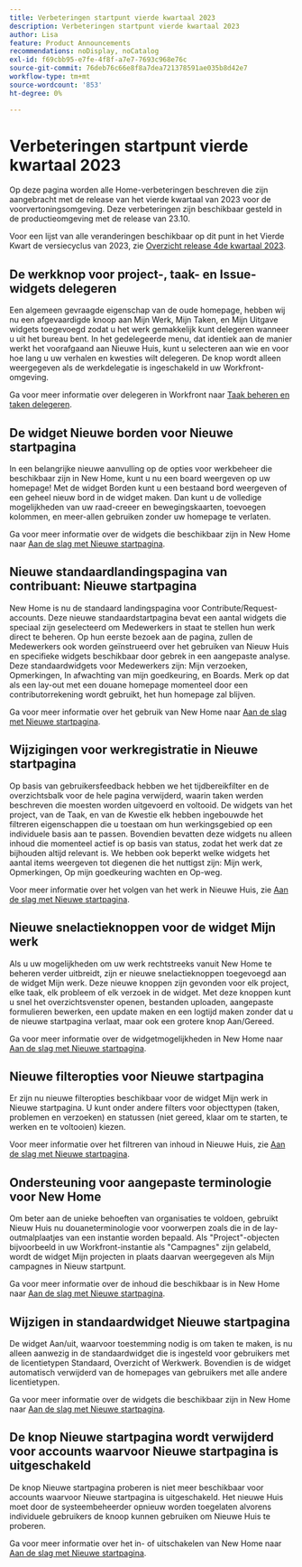 ```yaml
---
title: Verbeteringen startpunt vierde kwartaal 2023
description: Verbeteringen startpunt vierde kwartaal 2023
author: Lisa
feature: Product Announcements
recommendations: noDisplay, noCatalog
exl-id: f69cbb95-e7fe-4f8f-a7e7-7693c968e76c
source-git-commit: 76deb76c66e8f8a7dea721378591ae035b8d42e7
workflow-type: tm+mt
source-wordcount: '853'
ht-degree: 0%

---
```


# Verbeteringen startpunt vierde kwartaal 2023

Op deze pagina worden alle Home-verbeteringen beschreven die zijn aangebracht met de release van het vierde kwartaal van 2023 voor de voorvertoningsomgeving. Deze verbeteringen zijn beschikbaar gesteld in de productieomgeving met de release van 23.10.

Voor een lijst van alle veranderingen beschikbaar op dit punt in het Vierde Kwart de versiecyclus van 2023, zie [Overzicht release 4de kwartaal 2023](/help/quicksilver/product-announcements/product-releases/23-q4-release-activity/23-q4-release-overview.md).

## De werkknop voor project-, taak- en Issue-widgets delegeren

Een algemeen gevraagde eigenschap van de oude homepage, hebben wij nu een afgevaardigde knoop aan Mijn Werk, Mijn Taken, en Mijn Uitgave widgets toegevoegd zodat u het werk gemakkelijk kunt delegeren wanneer u uit het bureau bent. In het gedelegeerde menu, dat identiek aan de manier werkt het voorafgaand aan Nieuwe Huis, kunt u selecteren aan wie en voor hoe lang u uw verhalen en kwesties wilt delegeren. De knop wordt alleen weergegeven als de werkdelegatie is ingeschakeld in uw Workfront-omgeving.

Ga voor meer informatie over delegeren in Workfront naar [Taak beheren en taken delegeren](/help/quicksilver/manage-work/delegate-work/how-to-delegate-work.md).

## De widget Nieuwe borden voor Nieuwe startpagina

In een belangrijke nieuwe aanvulling op de opties voor werkbeheer die beschikbaar zijn in New Home, kunt u nu een board weergeven op uw homepage! Met de widget Borden kunt u een bestaand bord weergeven of een geheel nieuw bord in de widget maken. Dan kunt u de volledige mogelijkheden van uw raad-creeer en bewegingskaarten, toevoegen kolommen, en meer-allen gebruiken zonder uw homepage te verlaten.

Ga voor meer informatie over de widgets die beschikbaar zijn in New Home naar [Aan de slag met Nieuwe startpagina](/help/quicksilver/workfront-basics/using-home/new-home/get-started-with-new-home.md).

## Nieuwe standaardlandingspagina van contribuant: Nieuwe startpagina

New Home is nu de standaard landingspagina voor Contribute/Request-accounts. Deze nieuwe standaardstartpagina bevat een aantal widgets die speciaal zijn geselecteerd om Medewerkers in staat te stellen hun werk direct te beheren. Op hun eerste bezoek aan de pagina, zullen de Medewerkers ook worden geïnstrueerd over het gebruiken van Nieuw Huis en specifieke widgets beschikbaar door gebrek in een aangepaste analyse. Deze standaardwidgets voor Medewerkers zijn: Mijn verzoeken, Opmerkingen, In afwachting van mijn goedkeuring, en Boards. Merk op dat als een lay-out met een douane homepage momenteel door een contributorrekening wordt gebruikt, het hun homepage zal blijven.

Ga voor meer informatie over het gebruik van New Home naar [Aan de slag met Nieuwe startpagina](/help/quicksilver/workfront-basics/using-home/new-home/get-started-with-new-home.md).

## Wijzigingen voor werkregistratie in Nieuwe startpagina

Op basis van gebruikersfeedback hebben we het tijdbereikfilter en de overzichtsbalk voor de hele pagina verwijderd, waarin taken werden beschreven die moesten worden uitgevoerd en voltooid. De widgets van het project, van de Taak, en van de Kwestie elk hebben ingebouwde het filtreren eigenschappen die u toestaan om hun werkingsgebied op een individuele basis aan te passen. Bovendien bevatten deze widgets nu alleen inhoud die momenteel actief is op basis van status, zodat het werk dat ze bijhouden altijd relevant is. We hebben ook beperkt welke widgets het aantal items weergeven tot diegenen die het nuttigst zijn: Mijn werk, Opmerkingen, Op mijn goedkeuring wachten en Op-weg.

Voor meer informatie over het volgen van het werk in Nieuwe Huis, zie [Aan de slag met Nieuwe startpagina](/help/quicksilver/workfront-basics/using-home/new-home/get-started-with-new-home.md).

## Nieuwe snelactieknoppen voor de widget Mijn werk

Als u uw mogelijkheden om uw werk rechtstreeks vanuit New Home te beheren verder uitbreidt, zijn er nieuwe snelactieknoppen toegevoegd aan de widget Mijn werk. Deze nieuwe knoppen zijn gevonden voor elk project, elke taak, elk probleem of elk verzoek in de widget. Met deze knoppen kunt u snel het overzichtsvenster openen, bestanden uploaden, aangepaste formulieren bewerken, een update maken en een logtijd maken zonder dat u de nieuwe startpagina verlaat, maar ook een grotere knop Aan/Gereed.

Ga voor meer informatie over de widgetmogelijkheden in New Home naar [Aan de slag met Nieuwe startpagina](/help/quicksilver/workfront-basics/using-home/new-home/get-started-with-new-home.md).

## Nieuwe filteropties voor Nieuwe startpagina

Er zijn nu nieuwe filteropties beschikbaar voor de widget Mijn werk in Nieuwe startpagina. U kunt onder andere filters voor objecttypen (taken, problemen en verzoeken) en statussen (niet gereed, klaar om te starten, te werken en te voltooien) kiezen.

Voor meer informatie over het filtreren van inhoud in Nieuwe Huis, zie [Aan de slag met Nieuwe startpagina](/help/quicksilver/workfront-basics/using-home/new-home/get-started-with-new-home.md).

## Ondersteuning voor aangepaste terminologie voor New Home

Om beter aan de unieke behoeften van organisaties te voldoen, gebruikt Nieuw Huis nu douaneterminologie voor voorwerpen zoals die in de lay-outmalplaatjes van een instantie worden bepaald. Als &quot;Project&quot;-objecten bijvoorbeeld in uw Workfront-instantie als &quot;Campagnes&quot; zijn gelabeld, wordt de widget Mijn projecten in plaats daarvan weergegeven als Mijn campagnes in Nieuw startpunt.

Ga voor meer informatie over de inhoud die beschikbaar is in New Home naar [Aan de slag met Nieuwe startpagina](/help/quicksilver/workfront-basics/using-home/new-home/get-started-with-new-home.md).

## Wijzigen in standaardwidget Nieuwe startpagina

De widget Aan/uit, waarvoor toestemming nodig is om taken te maken, is nu alleen aanwezig in de standaardwidget die is ingesteld voor gebruikers met de licentietypen Standaard, Overzicht of Werkwerk. Bovendien is de widget automatisch verwijderd van de homepages van gebruikers met alle andere licentietypen.

Ga voor meer informatie over de widgets die beschikbaar zijn in New Home naar [Aan de slag met Nieuwe startpagina](/help/quicksilver/workfront-basics/using-home/new-home/get-started-with-new-home.md).

## De knop Nieuwe startpagina wordt verwijderd voor accounts waarvoor Nieuwe startpagina is uitgeschakeld

De knop Nieuwe startpagina proberen is niet meer beschikbaar voor accounts waarvoor Nieuwe startpagina is uitgeschakeld. Het nieuwe Huis moet door de systeembeheerder opnieuw worden toegelaten alvorens individuele gebruikers de knoop kunnen gebruiken om Nieuwe Huis te proberen.

Ga voor meer informatie over het in- of uitschakelen van New Home naar [Aan de slag met Nieuwe startpagina](/help/quicksilver/workfront-basics/using-home/new-home/get-started-with-new-home.md).
